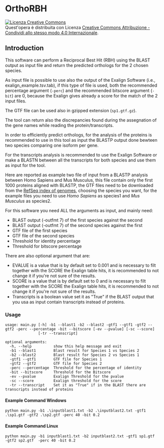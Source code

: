 # OrthoRBH

<a rel="license" href="http://creativecommons.org/licenses/by-sa/4.0/"><img alt="Licenza Creative Commons" style="border-width:0" src="https://i.creativecommons.org/l/by-sa/4.0/88x31.png" /></a><br />Quest'opera è distribuita con Licenza <a rel="license" href="http://creativecommons.org/licenses/by-sa/4.0/">Creative Commons Attribuzione - Condividi allo stesso modo 4.0 Internazionale</a>.

## Introduction

This software can perform a Reciprocal Best Hit (RBH) using the BLAST output as input file and return the predicted orthologs
for the 2 chosen species.

As input file is possible to use also the output of the Exalign Software (i.e., exalign_example.tsv.tab),
if this type of file is used, both the recommended percentage argument (```-perc```)
and the recommended bitscore argument (```-bit```) are 0, because the Exalign gives already a score for the match of the 2 input files.

The GTF file can be used also in gzipped extension (```sp1.gtf.gz```).

The tool can return also the discrepancies found during the assegnation of the gene names while reading the protein/transcripts.

In order to efficiently predict orthologs, for the analysis of the proteins is recommended to use in this tool as input the BLASTP output 
done bewteen two species comparing one isoform per gene.

For the transcripts analysis is recommended to use the Exalign Software or make a BLASTN between all the transcripts for both species and use them
as input for the tool.

Here are reported as example two file of input from a BLASTP analysis between Homo Sapiens and Mus Musculus, this file contain only the first 1000 proteins
aligned with BLASTP, the GTF files need to be downloaded from the [RefSeq index of genomes](https://ftp.ncbi.nlm.nih.gov/genomes/refseq/), choosing the
species you want, for the example files you need to use *Homo Sapiens* as species1 and *Mus Musculus* as species2.

For this software you need ALL the arguments as input, and mainly need:
- BLAST output (-outfmt 7) of the first species against the second 
- BLAST output (-outfmt 7) of the second species against the first
- GTF file of the first species
- GTF file of the second species
- Threshold for identity percentage 
- Threshold for bitscore percentage

There are also optional argument that are:
- EVALUE is a value that is by default set to 0.001 and is necessary to filt together with the SCORE the Exalign table hits, it is recommended to not change it if you're not sure of the results.
- SCORE  is a value that is by default set to 0 and is necessary to filt together with the SCORE the Exalign table hits, it is recommended to not change it if you're not sure of the results.
- Transcripts is a boolean value set it as "True" if the BLAST output that you usa as input contain transcripts instead of proteins.


### Usage

```
usage: main.py [-h] -b1 --blast1 -b2 --blast2 -gtf1 --gtf1 -gtf2 --gtf2 -perc --percentage -bit --bitscore [-ev --pvalue] [-sc --score]
               [-tr --transcript]

optional arguments:
  -h, --help          show this help message and exit
  -b1 --blast1        Blast result for Species 1 vs Species 2
  -b2 --blast2        Blast result for Species 2 vs Species 1
  -gtf1 --gtf1        GTF file for Species 1
  -gtf2 --gtf2        GTF file for Species 2
  -perc --percentage  Threshold for the percentage of identity
  -bit --bitscore     Threshold for the Bitscore
  -ev --pvalue        Exalign Threshold for the pvalue
  -sc --score         Exalign threshold for the score
  -tr --transcript    Set it as "True" if in the BLAST there are transcripts instead of proteins
```

 #### Example Command Windows
```
python main.py -b1 .\inputblast1.txt -b2 .\inputblast2.txt -gtf1 .\sp1.gtf -gtf2 .\sp2.gtf -perc 40 -bit 0.2
```

#### Example Command Linux
```
python main.py -b1 inputblast1.txt -b2 inputblast2.txt -gtf1 sp1.gtf  -gtf2 sp2.gtf  -perc 40 -bit 0.2
```

